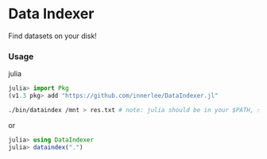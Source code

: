 # Data Indexer

Find datasets on your disk!

### Usage
julia

```julia
julia> import Pkg
(v1.3 pkg> add "https://github.com/innerlee/DataIndexer.jl"
```

```bash
./bin/dataindex /mnt > res.txt # note: julia should be in your $PATH, so that it can run.
```

or
```julia
julia> using DataIndexer
julia> dataindex(".")
```

